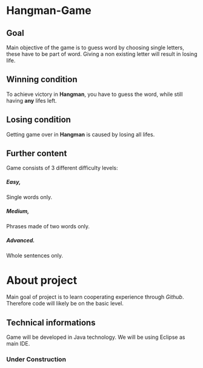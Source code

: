 # Hangman-Game

## Goal
Main objective of the game is to guess word by choosing single letters, these have to be part of word. Giving a non existing letter will result in losing life.

## Winning condition
To achieve victory in **Hangman**, you have to guess the word, while still having **any** lifes left.

## Losing condition
Getting game over in **Hangman** is caused by losing all lifes.

## Further content
Game consists of 3 different difficulty levels:
##### Easy,
Single words only.
##### Medium,
Phrases made of two words only.
##### Advanced.
Whole sentences only.

# About project
Main goal of project is to learn cooperating experience through *Github*. Therefore code will likely be on the basic level.

## Technical informations
Game will be developed in Java technology. We will be using Eclipse as main IDE.

### Under Construction ###
